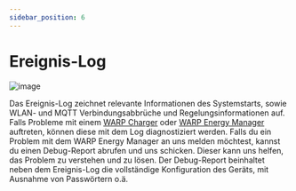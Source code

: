 ```yaml
---
sidebar_position: 6
---
```


# Ereignis-Log

![image](/img/webinterface/system/warp-system_event_log.jpeg)

Das Ereignis-Log zeichnet relevante Informationen des Systemstarts, sowie WLAN- und MQTT Verbindungsabbrüche und Regelungsinformationen auf.
Falls Probleme mit einem [WARP Charger](/docs/warp_charger/introduction) oder [WARP Energy Manager](/docs/warp_energy_manager/introduction) auftreten, können diese mit dem Log diagnostiziert werden. Falls du ein Problem mit dem WARP Energy Manager an uns melden
möchtest, kannst du einen Debug-Report abrufen und uns schicken. Dieser kann uns helfen, das Problem zu verstehen und zu lösen.
Der Debug-Report beinhaltet neben dem Ereignis-Log die vollständige Konfiguration des Geräts, mit Ausnahme von Passwörtern o.ä. 
